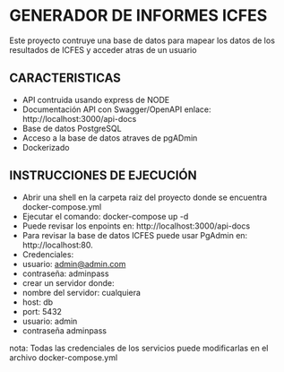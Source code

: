 # GENERADOR DE INFORMES ICFES

Este proyecto contruye una base de datos para mapear los datos de los resultados
de ICFES y acceder atras de un usuario

## CARACTERISTICAS
- API contruida usando express de NODE
- Documentación API con Swagger/OpenAPI
    enlace: http://localhost:3000/api-docs
- Base de datos PostgreSQL
- Acceso a la base de datos atraves de pgADmin
- Dockerizado

## INSTRUCCIONES DE EJECUCIÓN

- Abrir una shell en la carpeta raiz del proyecto donde se encuentra docker-compose.yml
- Ejecutar el comando:
    docker-compose up -d
- Puede revisar los enpoints en: http://localhost:3000/api-docs
- Para revisar la base de datos ICFES puede usar PgAdmin en: http://localhost:80.<br>
 - Credenciales:
  - usuario: admin@admin.com
  - contraseña: adminpass
 - crear un servidor donde:
  - nombre del servidor: cualquiera
  - host: db
  - port: 5432
  - usuario: admin
  - contraseña adminpass

nota: Todas las credenciales de los servicios puede modificarlas en el archivo docker-compose.yml
    


